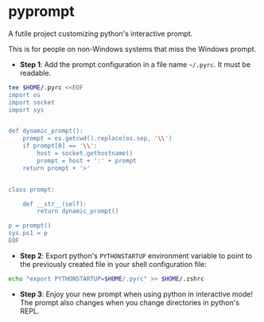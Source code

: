 # pyprompt

A futile project customizing python's interactive prompt. 

This is for people on non-Windows systems that miss the Windows prompt.

* **Step 1**: Add the prompt configuration in a file name `~/.pyrc`. It must be readable.

```bash
tee $HOME/.pyrc <<EOF
import os
import socket
import sys


def dynamic_prompt():
	prompt = os.getcwd().replace(os.sep, '\\')
	if prompt[0] == '\\':
		host = socket.gethostname()
		prompt = host + ':' + prompt
	return prompt + '>'


class prompt:

	def __str__(self):
		return dynamic_prompt()

p = prompt()
sys.ps1 = p
EOF
```

* **Step 2**: Export python's `PYTHONSTARTUP` environment variable to point to the previously created file in your shell configuration file:

```bash
echo "export PYTHONSTARTUP=$HOME/.pyrc" >> $HOME/.zshrc
```

* **Step 3**: Enjoy your new prompt when using python in interactive mode! The prompt also changes when you change directories in python's REPL.
